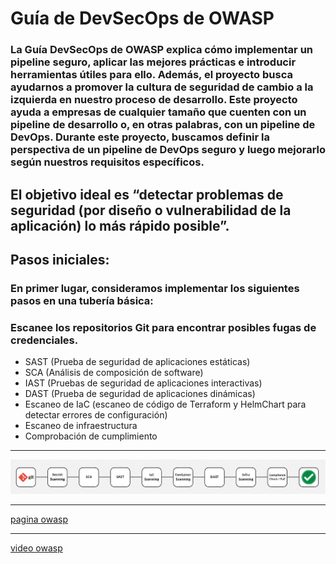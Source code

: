# **Guía de DevSecOps de OWASP**

### La Guía DevSecOps de OWASP explica cómo implementar un pipeline seguro, aplicar las mejores prácticas e introducir herramientas útiles para ello. Además, el proyecto busca ayudarnos a promover la cultura de seguridad de cambio a la izquierda en nuestro proceso de desarrollo. Este proyecto ayuda a empresas de cualquier tamaño que cuenten con un pipeline de desarrollo o, en otras palabras, con un pipeline de DevOps. Durante este proyecto, buscamos definir la perspectiva de un pipeline de DevOps seguro y luego mejorarlo según nuestros requisitos específicos.

## El objetivo ideal es “detectar problemas de seguridad (por diseño o vulnerabilidad de la aplicación) lo más rápido posible”.

## Pasos iniciales:
### En primer lugar, consideramos implementar los siguientes pasos en una tubería básica:

### Escanee los repositorios Git para encontrar posibles fugas de credenciales.
- SAST (Prueba de seguridad de aplicaciones estáticas)
- SCA (Análisis de composición de software)
- IAST (Pruebas de seguridad de aplicaciones interactivas)
- DAST (Prueba de seguridad de aplicaciones dinámicas)
- Escaneo de IaC (escaneo de código de Terraform y HelmChart para detectar errores de configuración)
- Escaneo de infraestructura
- Comprobación de cumplimiento

---
  
![Diagrama DevSecOps](DevSecOps-pipeline.png)

----

[pagina owasp](https://owasp.org/www-project-devsecops-guideline/)

---

[video owasp](https://www.youtube.com/watch?v=vf9Waxh3I04)

